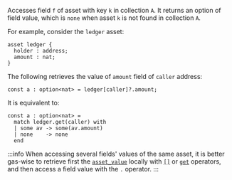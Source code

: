 Accesses field `f` of asset with key `k` in collection `A`. It returns an option of field value, which is `none` when asset `k` is not found in collection `A`.

For example, consider the `ledger` asset:
```archetype
asset ledger {
  holder : address;
  amount : nat;
}
```

The following retrieves the value of `amount` field of `caller` address:
```archetype
const a : option<nat> = ledger[caller]?.amount;
```

It is equivalent to:
```archetype
const a : option<nat> =
  match ledger.get(caller) with
  | some av -> some(av.amount)
  | none    -> none
  end
```

:::info
When accessing several fields' values of the same asset, it is better gas-wise to retrieve first the [`asset_value`](/docs/reference/types#asset_value<A>) locally with [`[]`](/docs/reference/expressions/asset#ak--asset_keya) or [`get`](/docs/reference/expressions/asset#agetk--asset_keya) operators, and then access a field value with the `.` operator.
:::

